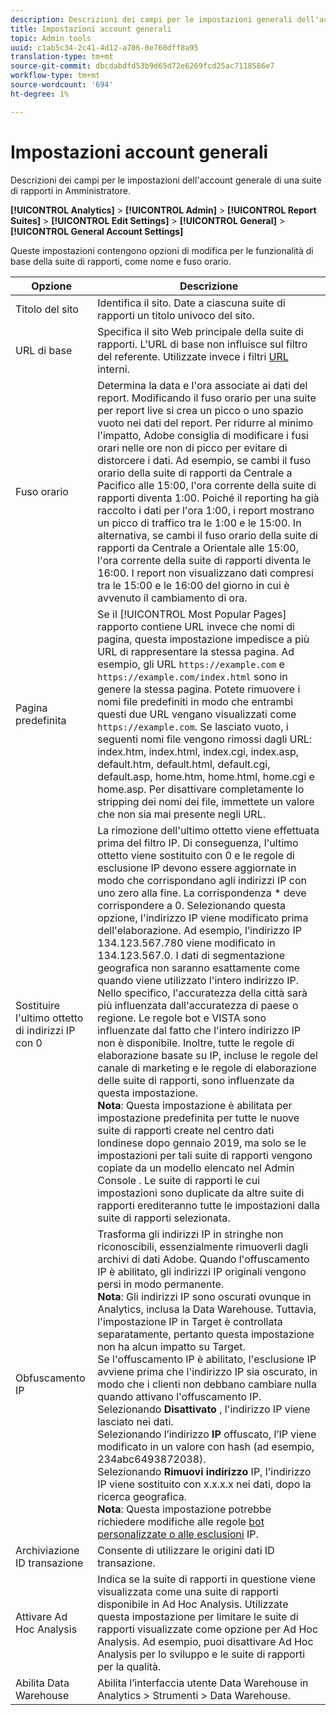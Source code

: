 ```yaml
---
description: Descrizioni dei campi per le impostazioni generali dell'account della suite di rapporti in Amministratore.
title: Impostazioni account generali
topic: Admin tools
uuid: c1ab5c34-2c41-4d12-a706-0e760dff8a95
translation-type: tm+mt
source-git-commit: dbcdabdfd53b9d65d72e6269fcd25ac7118586e7
workflow-type: tm+mt
source-wordcount: '694'
ht-degree: 1%

---
```



# Impostazioni account generali

Descrizioni dei campi per le impostazioni dell&#39;account generale di una suite di rapporti in Amministratore.

**[!UICONTROL Analytics]** > **[!UICONTROL Admin]** > **[!UICONTROL Report Suites]** > **[!UICONTROL Edit Settings]** > **[!UICONTROL General]** > **[!UICONTROL General Account Settings]**

Queste impostazioni contengono opzioni di modifica per le funzionalità di base della suite di rapporti, come nome e fuso orario.

| Opzione | Descrizione |
|--- |--- |
| Titolo del sito | Identifica il sito. Date a ciascuna suite di rapporti un titolo univoco del sito. |
| URL di base | Specifica il sito Web principale della suite di rapporti. L&#39;URL di base non influisce sul filtro del referente. Utilizzate invece i filtri [URL](/help/admin/admin/internal-url-filter-admin.md) interni. |
| Fuso orario | Determina la data e l&#39;ora associate ai dati del report.  Modificando il fuso orario per una suite per report live si crea un picco o uno spazio vuoto nei dati del report. Per ridurre al minimo l&#39;impatto,  Adobe consiglia di modificare i fusi orari nelle ore non di picco per evitare di distorcere i dati.  Ad esempio, se cambi il fuso orario della suite di rapporti da Centrale a Pacifico alle 15:00, l&#39;ora corrente della suite di rapporti diventa 1:00. Poiché il reporting ha già raccolto i dati per l&#39;ora 1:00, i report mostrano un picco di traffico tra le 1:00 e le 15:00.  In alternativa, se cambi il fuso orario della suite di rapporti da Centrale a Orientale alle 15:00, l&#39;ora corrente della suite di rapporti diventa le 16:00. I report non visualizzano dati compresi tra le 15:00 e le 16:00 del giorno in cui è avvenuto il cambiamento di ora. |
| Pagina predefinita | Se il [!UICONTROL Most Popular Pages] rapporto contiene URL invece che nomi di pagina, questa impostazione impedisce a più URL di rappresentare la stessa pagina. Ad esempio, gli URL `https://example.com` e `https://example.com/index.html` sono in genere la stessa pagina. Potete rimuovere i nomi file predefiniti in modo che entrambi questi due URL vengano visualizzati come `https://example.com`.  Se lasciato vuoto, i seguenti nomi file vengono rimossi dagli URL:  index.htm, index.html, index.cgi, index.asp, default.htm, default.html, default.cgi, default.asp, home.htm, home.html, home.cgi e home.asp.  Per disattivare completamente lo stripping dei nomi dei file, immettete un valore che non sia mai presente negli URL. |
| Sostituire l&#39;ultimo ottetto di indirizzi IP con 0 | La rimozione dell&#39;ultimo ottetto viene effettuata prima del filtro IP. Di conseguenza, l&#39;ultimo ottetto viene sostituito con 0 e le regole di esclusione IP devono essere aggiornate in modo che corrispondano agli indirizzi IP con uno zero alla fine. La corrispondenza * deve corrispondere a 0. Selezionando questa opzione, l&#39;indirizzo IP viene modificato prima dell&#39;elaborazione. Ad esempio, l’indirizzo IP 134.123.567.780 viene modificato in 134.123.567.0. I dati di segmentazione geografica non saranno esattamente come quando viene utilizzato l&#39;intero indirizzo IP. Nello specifico, l&#39;accuratezza della città sarà più influenzata dall&#39;accuratezza di paese o regione. Le regole bot e VISTA sono influenzate dal fatto che l&#39;intero indirizzo IP non è disponibile. Inoltre, tutte le regole di elaborazione basate su IP, incluse le regole del canale di marketing e le regole di elaborazione delle suite di rapporti, sono influenzate da questa impostazione. <br> **Nota**: Questa impostazione è abilitata per impostazione predefinita per tutte le nuove suite di rapporti create nel centro dati londinese dopo gennaio 2019, ma solo se le impostazioni per tali suite di rapporti vengono copiate da un modello elencato nel Admin Console . Le suite di rapporti le cui impostazioni sono duplicate da altre suite di rapporti erediteranno tutte le impostazioni dalla suite di rapporti selezionata. |
| Obfuscamento IP | Trasforma gli indirizzi IP in stringhe non riconoscibili, essenzialmente rimuoverli dagli archivi di dati  Adobe. Quando l&#39;offuscamento IP è abilitato, gli indirizzi IP originali vengono persi in modo permanente. <br> **Nota**: Gli indirizzi IP sono oscurati ovunque in Analytics, inclusa la Data Warehouse. Tuttavia, l&#39;impostazione IP in Target è controllata separatamente, pertanto questa impostazione non ha alcun impatto su Target.<br> Se l&#39;offuscamento IP è abilitato, l&#39;esclusione IP avviene prima che l&#39;indirizzo IP sia oscurato, in modo che i clienti non debbano cambiare nulla quando attivano l&#39;offuscamento IP. <br> Selezionando **Disattivato** , l&#39;indirizzo IP viene lasciato nei dati. <br> Selezionando l’indirizzo **IP** offuscato, l’IP viene modificato in un valore con hash (ad esempio, 234abc6493872038). <br> Selezionando **Rimuovi indirizzo** IP, l&#39;indirizzo IP viene sostituito con x.x.x.x nei dati, dopo la ricerca geografica. <br> **Nota**: Questa impostazione potrebbe richiedere modifiche alle regole [bot personalizzate o alle esclusioni](/help/admin/admin/bot-removal/bot-rules.md) [](/help/admin/admin/exclude-ip.md)IP. |
| Archiviazione ID transazione | Consente di utilizzare le origini dati ID [](/help/import/c-data-sources/c-datasrc-types/datasrc-transactionid.md) transazione. |
| Attivare  Ad Hoc Analysis | Indica se la suite di rapporti in questione viene visualizzata come una suite di rapporti disponibile in  Ad Hoc Analysis. Utilizzate questa impostazione per limitare le suite di rapporti visualizzate come opzione per  Ad Hoc Analysis. Ad esempio, puoi disattivare  Ad Hoc Analysis per lo sviluppo e le suite di rapporti per la qualità. |
| Abilita Data Warehouse | Abilita l’interfaccia utente Data Warehouse in Analytics > Strumenti > Data Warehouse. |
